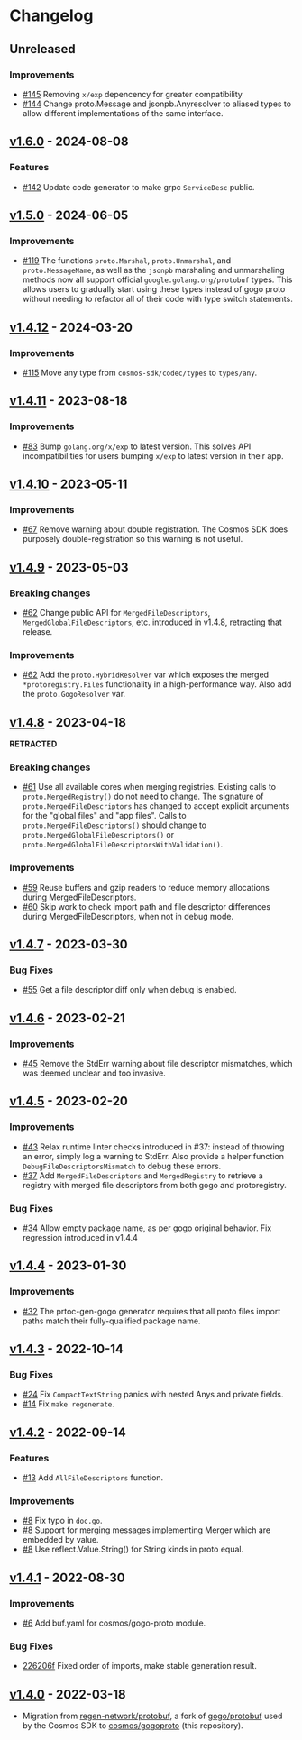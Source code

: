 # Changelog

## Unreleased

### Improvements

- [#145](https://github.com/cosmos/gogoproto/pull/145) Removing `x/exp` depencency for greater compatibility
- [#144](https://github.com/cosmos/gogoproto/pull/144) Change proto.Message and jsonpb.Anyresolver to aliased types to allow different implementations of the same interface.

## [v1.6.0](https://github.com/cosmos/gogoproto/releases/tag/v1.6.0) - 2024-08-08

### Features

- [#142](https://github.com/cosmos/gogoproto/pull/142) Update code generator to make grpc `ServiceDesc` public.

## [v1.5.0](https://github.com/cosmos/gogoproto/releases/tag/v1.5.0) - 2024-06-05

### Improvements

- [#119](https://github.com/cosmos/gogoproto/pull/119) The functions `proto.Marshal`, `proto.Unmarshal`, and `proto.MessageName`, as well as the `jsonpb` marshaling and unmarshaling methods now all support official `google.golang.org/protobuf` types. This allows users to gradually start using these types instead of gogo proto without needing to refactor all of their code with type switch statements.

## [v1.4.12](https://github.com/cosmos/gogoproto/releases/tag/v1.4.12) - 2024-03-20

### Improvements

- [#115](https://github.com/cosmos/gogoproto/pull/115) Move any type from `cosmos-sdk/codec/types` to `types/any`.

## [v1.4.11](https://github.com/cosmos/gogoproto/releases/tag/v1.4.11) - 2023-08-18

### Improvements

- [#83](https://github.com/cosmos/gogoproto/pull/83) Bump `golang.org/x/exp` to latest version. This solves API incompatibilities for users bumping `x/exp` to latest version in their app.

## [v1.4.10](https://github.com/cosmos/gogoproto/releases/tag/v1.4.10) - 2023-05-11

### Improvements

- [#67](https://github.com/cosmos/gogoproto/pull/67) Remove warning about double registration. The Cosmos SDK does purposely double-registration so this warning is not useful.

## [v1.4.9](https://github.com/cosmos/gogoproto/releases/tag/v1.4.9) - 2023-05-03

### Breaking changes

- [#62](https://github.com/cosmos/gogoproto/pull/62) Change public API for `MergedFileDescriptors`, `MergedGlobalFileDescriptors`, etc. introduced in v1.4.8, retracting that release.

### Improvements

- [#62](https://github.com/cosmos/gogoproto/pull/62) Add the `proto.HybridResolver` var  which exposes the merged `*protoregistry.Files` functionality in a high-performance way. Also add the `proto.GogoResolver` var.

## [v1.4.8](https://github.com/cosmos/gogoproto/releases/tag/v1.4.8) - 2023-04-18

**RETRACTED**

### Breaking changes

- [#61](https://github.com/cosmos/gogoproto/pull/60) Use all available cores when merging registries.
  Existing calls to `proto.MergedRegistry()` do not need to change.
  The signature of `proto.MergedFileDescriptors` has changed to accept explicit arguments for the "global files" and "app files".
  Calls to `proto.MergedFileDescriptors()` should change to `proto.MergedGlobalFileDescriptors()` or `proto.MergedGlobalFileDescriptorsWithValidation()`.

### Improvements

- [#59](https://github.com/cosmos/gogoproto/pull/59) Reuse buffers and gzip readers to reduce memory allocations during MergedFileDescriptors.
- [#60](https://github.com/cosmos/gogoproto/pull/60) Skip work to check import path and file descriptor differences during MergedFileDescriptors, when not in debug mode.

## [v1.4.7](https://github.com/cosmos/gogoproto/releases/tag/v1.4.7) - 2023-03-30

### Bug Fixes

- [#55](https://github.com/cosmos/gogoproto/pull/55) Get a file descriptor diff only when debug is enabled.

## [v1.4.6](https://github.com/cosmos/gogoproto/releases/tag/v1.4.6) - 2023-02-21

### Improvements

- [#45](https://github.com/cosmos/gogoproto/pull/45) Remove the StdErr warning about file descriptor mismatches, which was deemed unclear and too invasive.

## [v1.4.5](https://github.com/cosmos/gogoproto/releases/tag/v1.4.5) - 2023-02-20

### Improvements

- [#43](https://github.com/cosmos/gogoproto/pull/43) Relax runtime linter checks introduced in #37: instead of throwing an error, simply log a warning to StdErr. Also provide a helper function `DebugFileDescriptorsMismatch` to debug these errors.
- [#37](https://github.com/cosmos/gogoproto/pull/37) Add `MergedFileDescriptors` and `MergedRegistry` to retrieve a registry with merged file descriptors from both gogo and protoregistry.

### Bug Fixes

- [#34](https://github.com/cosmos/gogoproto/pull/34) Allow empty package name, as per gogo original behavior. Fix regression introduced in v1.4.4

## [v1.4.4](https://github.com/cosmos/gogoproto/releases/tag/v1.4.4) - 2023-01-30

### Improvements

- [#32](https://github.com/cosmos/gogoproto/pull/32) The prtoc-gen-gogo generator requires that all proto files import paths match their fully-qualified package name.

## [v1.4.3](https://github.com/cosmos/gogoproto/releases/tag/v1.4.3) - 2022-10-14

### Bug Fixes

- [#24](https://github.com/cosmos/gogoproto/pull/24) Fix `CompactTextString` panics with nested Anys and private fields.
- [#14](https://github.com/cosmos/gogoproto/pull/14) Fix `make regenerate`.

## [v1.4.2](https://github.com/cosmos/gogoproto/releases/tag/v1.4.2) - 2022-09-14

### Features

- [#13](https://github.com/cosmos/gogoproto/pull/13) Add `AllFileDescriptors` function.

### Improvements

- [#8](https://github.com/cosmos/gogoproto/pull/8) Fix typo in `doc.go`.
- [#8](https://github.com/cosmos/gogoproto/pull/8) Support for merging messages implementing Merger which are embedded by value.
- [#8](https://github.com/cosmos/gogoproto/pull/8) Use reflect.Value.String() for String kinds in proto equal.

## [v1.4.1](https://github.com/cosmos/gogoproto/releases/tag/v1.4.1) - 2022-08-30

### Improvements

- [#6](https://github.com/cosmos/gogoproto/pull/6) Add buf.yaml for cosmos/gogo-proto module.

### Bug Fixes

- [226206f](https://github.com/cosmos/gogoproto/commit/226206f39bd7276e88ec684ea0028c18ec2c91ae) Fixed order of imports, make stable generation result.

## [v1.4.0](https://github.com/cosmos/gogoproto/releases/tag/v1.4.0) - 2022-03-18

- Migration from [regen-network/protobuf](https://github.com/regen-network/protobuf), a fork of [gogo/protobuf](https://github.com/gogo/protobuf) used by the Cosmos SDK to [cosmos/gogoproto](https://github.com/cosmos/gogoproto) (this repository).
